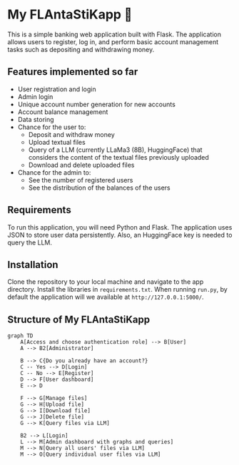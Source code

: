 # My FLAntaStiKapp 🐍

This is a simple banking web application built with Flask. The application allows users to register, log in, and perform basic account management tasks such as depositing and withdrawing money.

## Features implemented so far

- User registration and login
- Admin login
- Unique account number generation for new accounts
- Account balance management
- Data storing
- Chance for the user to:
  - Deposit and withdraw money
  - Upload textual files
  - Query of a LLM (currently LLaMa3 (8B), HuggingFace) that considers the content of the textual files previously uploaded
  - Download and delete uploaded files
- Chance for the admin to:
  - See the number of registered users
  - See the distribution of the balances of the users

## Requirements

To run this application, you will need Python and Flask. The application uses JSON to store user data persistently. Also, an HuggingFace key is needed to query the LLM.

## Installation

Clone the repository to your local machine and navigate to the app directory.
Install the libraries in `requirements.txt`. 
When running `run.py`, by default the application will we available at `http://127.0.0.1:5000/`.

## Structure of My FLAntaStiKapp

```mermaid
graph TD
    A[Access and choose authentication role] --> B[User]
    A --> B2[Administrator]

    B --> C{Do you already have an account?}
    C -- Yes --> D[Login]
    C -- No --> E[Register]
    D --> F[User dashboard]
    E --> D

    F --> G[Manage files]
    G --> H[Upload file]
    G --> I[Download file]
    G --> J[Delete file]
    G --> K[Query files via LLM]

    B2 --> L[Login]
    L --> M[Admin dashboard with graphs and queries]
    M --> N[Query all users' files via LLM]
    M --> O[Query individual user files via LLM]
